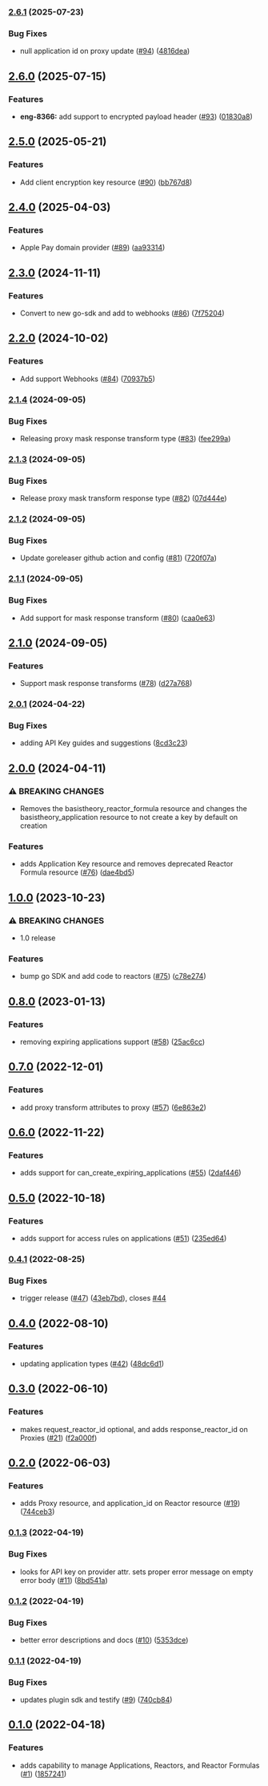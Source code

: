 ### [2.6.1](https://github.com/Basis-Theory/terraform-provider-basistheory/compare/v2.6.0...v2.6.1) (2025-07-23)


### Bug Fixes

* null application id on proxy update ([#94](https://github.com/Basis-Theory/terraform-provider-basistheory/issues/94)) ([4816dea](https://github.com/Basis-Theory/terraform-provider-basistheory/commit/4816dea54407d32914a505e5695a1c126f4329f1))


## [2.6.0](https://github.com/Basis-Theory/terraform-provider-basistheory/compare/v2.5.0...v2.6.0) (2025-07-15)


### Features

* **eng-8366:** add support to encrypted payload header ([#93](https://github.com/Basis-Theory/terraform-provider-basistheory/issues/93)) ([01830a8](https://github.com/Basis-Theory/terraform-provider-basistheory/commit/01830a8a1800c90da9641a01fea0c189379d0301))


## [2.5.0](https://github.com/Basis-Theory/terraform-provider-basistheory/compare/v2.4.0...v2.5.0) (2025-05-21)


### Features

* Add client encryption key resource ([#90](https://github.com/Basis-Theory/terraform-provider-basistheory/issues/90)) ([bb767d8](https://github.com/Basis-Theory/terraform-provider-basistheory/commit/bb767d8f1ba96dc79dbe5a1c8cf097b57f8546a2))


## [2.4.0](https://github.com/Basis-Theory/terraform-provider-basistheory/compare/v2.3.0...v2.4.0) (2025-04-03)


### Features

* Apple Pay domain provider ([#89](https://github.com/Basis-Theory/terraform-provider-basistheory/issues/89)) ([aa93314](https://github.com/Basis-Theory/terraform-provider-basistheory/commit/aa93314a63d4688c4b0578526f7629c0e32cfdcf))


## [2.3.0](https://github.com/Basis-Theory/terraform-provider-basistheory/compare/v2.2.0...v2.3.0) (2024-11-11)


### Features

* Convert to new go-sdk and add  to webhooks ([#86](https://github.com/Basis-Theory/terraform-provider-basistheory/issues/86)) ([7f75204](https://github.com/Basis-Theory/terraform-provider-basistheory/commit/7f75204f3c87984a91010b3fa4c4f8c7bbcb177d))


## [2.2.0](https://github.com/Basis-Theory/terraform-provider-basistheory/compare/v2.1.4...v2.2.0) (2024-10-02)


### Features

* Add support Webhooks ([#84](https://github.com/Basis-Theory/terraform-provider-basistheory/issues/84)) ([70937b5](https://github.com/Basis-Theory/terraform-provider-basistheory/commit/70937b57eb02f4f0e0ca609412f560bee6389e7e))


### [2.1.4](https://github.com/Basis-Theory/terraform-provider-basistheory/compare/v2.1.3...v2.1.4) (2024-09-05)


### Bug Fixes

* Releasing proxy mask response transform type ([#83](https://github.com/Basis-Theory/terraform-provider-basistheory/issues/83)) ([fee299a](https://github.com/Basis-Theory/terraform-provider-basistheory/commit/fee299afc67d8d8e48ec0a81864e19e07045c902))


### [2.1.3](https://github.com/Basis-Theory/terraform-provider-basistheory/compare/v2.1.2...v2.1.3) (2024-09-05)


### Bug Fixes

* Release proxy mask transform response type ([#82](https://github.com/Basis-Theory/terraform-provider-basistheory/issues/82)) ([07d444e](https://github.com/Basis-Theory/terraform-provider-basistheory/commit/07d444e13477538ffe183304e6598eaaead8db0c))


### [2.1.2](https://github.com/Basis-Theory/terraform-provider-basistheory/compare/v2.1.1...v2.1.2) (2024-09-05)


### Bug Fixes

* Update goreleaser github action and config ([#81](https://github.com/Basis-Theory/terraform-provider-basistheory/issues/81)) ([720f07a](https://github.com/Basis-Theory/terraform-provider-basistheory/commit/720f07a285272f6b9bd94abbaa75d3d519ccbfe3))


### [2.1.1](https://github.com/Basis-Theory/terraform-provider-basistheory/compare/v2.1.0...v2.1.1) (2024-09-05)


### Bug Fixes

* Add support for mask response transform ([#80](https://github.com/Basis-Theory/terraform-provider-basistheory/issues/80)) ([caa0e63](https://github.com/Basis-Theory/terraform-provider-basistheory/commit/caa0e636ee688c09693ec7ffed0d0c28a238a09c))


## [2.1.0](https://github.com/Basis-Theory/terraform-provider-basistheory/compare/v2.0.1...v2.1.0) (2024-09-05)


### Features

* Support mask response transforms ([#78](https://github.com/Basis-Theory/terraform-provider-basistheory/issues/78)) ([d27a768](https://github.com/Basis-Theory/terraform-provider-basistheory/commit/d27a7689787395288359e6feec8af3542e50a5b9))


### [2.0.1](https://github.com/Basis-Theory/terraform-provider-basistheory/compare/v2.0.0...v2.0.1) (2024-04-22)


### Bug Fixes

* adding API Key guides and suggestions ([8cd3c23](https://github.com/Basis-Theory/terraform-provider-basistheory/commit/8cd3c23151740b488fe2624064ba6ef9316424a1))


## [2.0.0](https://github.com/Basis-Theory/terraform-provider-basistheory/compare/v1.0.0...v2.0.0) (2024-04-11)


### ⚠ BREAKING CHANGES

* Removes the basistheory_reactor_formula resource and changes the basistheory_application resource to not create a key by default on creation

### Features

* adds Application Key resource and removes deprecated Reactor Formula resource ([#76](https://github.com/Basis-Theory/terraform-provider-basistheory/issues/76)) ([dae4bd5](https://github.com/Basis-Theory/terraform-provider-basistheory/commit/dae4bd51e0c5b8d6d22d1c5294b2251db138ae62))


## [1.0.0](https://github.com/Basis-Theory/terraform-provider-basistheory/compare/v0.8.0...v1.0.0) (2023-10-23)


### ⚠ BREAKING CHANGES

* 1.0 release

### Features

* bump go SDK and add code to reactors ([#75](https://github.com/Basis-Theory/terraform-provider-basistheory/issues/75)) ([c78e274](https://github.com/Basis-Theory/terraform-provider-basistheory/commit/c78e27464fab5aa25a1ea150509f99e155276893))


## [0.8.0](https://github.com/Basis-Theory/terraform-provider-basistheory/compare/v0.7.0...v0.8.0) (2023-01-13)


### Features

* removing expiring applications support ([#58](https://github.com/Basis-Theory/terraform-provider-basistheory/issues/58)) ([25ac6cc](https://github.com/Basis-Theory/terraform-provider-basistheory/commit/25ac6cc8fbbbcf776aed78f111afa51f51b66a32))


## [0.7.0](https://github.com/Basis-Theory/terraform-provider-basistheory/compare/v0.6.0...v0.7.0) (2022-12-01)


### Features

* add proxy transform attributes to proxy ([#57](https://github.com/Basis-Theory/terraform-provider-basistheory/issues/57)) ([6e863e2](https://github.com/Basis-Theory/terraform-provider-basistheory/commit/6e863e29fef29c2e358ee2a4d99628615ae25933))


## [0.6.0](https://github.com/Basis-Theory/terraform-provider-basistheory/compare/v0.5.0...v0.6.0) (2022-11-22)


### Features

* adds support for can_create_expiring_applications ([#55](https://github.com/Basis-Theory/terraform-provider-basistheory/issues/55)) ([2daf446](https://github.com/Basis-Theory/terraform-provider-basistheory/commit/2daf446fc6b06e1a8ce3ac50745d74f686a48c10))


## [0.5.0](https://github.com/Basis-Theory/terraform-provider-basistheory/compare/v0.4.1...v0.5.0) (2022-10-18)


### Features

* adds support for access rules on applications ([#51](https://github.com/Basis-Theory/terraform-provider-basistheory/issues/51)) ([235ed64](https://github.com/Basis-Theory/terraform-provider-basistheory/commit/235ed642ad041976297d28bd1dd31dd44f8f5e8b))


### [0.4.1](https://github.com/Basis-Theory/terraform-provider-basistheory/compare/v0.4.0...v0.4.1) (2022-08-25)


### Bug Fixes

* trigger release ([#47](https://github.com/Basis-Theory/terraform-provider-basistheory/issues/47)) ([43eb7bd](https://github.com/Basis-Theory/terraform-provider-basistheory/commit/43eb7bd4ca921d89339c452cd161f04c8f458b92)), closes [#44](https://github.com/Basis-Theory/terraform-provider-basistheory/issues/44)


## [0.4.0](https://github.com/Basis-Theory/terraform-provider-basistheory/compare/v0.3.0...v0.4.0) (2022-08-10)


### Features

* updating application types ([#42](https://github.com/Basis-Theory/terraform-provider-basistheory/issues/42)) ([48dc6d1](https://github.com/Basis-Theory/terraform-provider-basistheory/commit/48dc6d1755517e44ae809357d3f3ac741f7922be))


## [0.3.0](https://github.com/Basis-Theory/terraform-provider-basistheory/compare/v0.2.0...v0.3.0) (2022-06-10)


### Features

* makes request_reactor_id optional, and adds response_reactor_id on Proxies ([#21](https://github.com/Basis-Theory/terraform-provider-basistheory/issues/21)) ([f2a000f](https://github.com/Basis-Theory/terraform-provider-basistheory/commit/f2a000fce0c26868d21ddd0f9469ad0459690e66))


## [0.2.0](https://github.com/Basis-Theory/terraform-provider-basistheory/compare/v0.1.3...v0.2.0) (2022-06-03)


### Features

* adds Proxy resource, and application_id on Reactor resource ([#19](https://github.com/Basis-Theory/terraform-provider-basistheory/issues/19)) ([744ceb3](https://github.com/Basis-Theory/terraform-provider-basistheory/commit/744ceb38472e83d54b6cdfc3acb6e5e0753e736f))


### [0.1.3](https://github.com/Basis-Theory/terraform-provider-basistheory/compare/v0.1.2...v0.1.3) (2022-04-19)


### Bug Fixes

* looks for API key on provider attr. sets proper error message on empty error body ([#11](https://github.com/Basis-Theory/terraform-provider-basistheory/issues/11)) ([8bd541a](https://github.com/Basis-Theory/terraform-provider-basistheory/commit/8bd541a0e848858272ca33d919cec004f3d00c46))


### [0.1.2](https://github.com/Basis-Theory/terraform-provider-basistheory/compare/v0.1.1...v0.1.2) (2022-04-19)


### Bug Fixes

* better error descriptions and docs ([#10](https://github.com/Basis-Theory/terraform-provider-basistheory/issues/10)) ([5353dce](https://github.com/Basis-Theory/terraform-provider-basistheory/commit/5353dce22bbde7f2a44279a5a620fe2893fa5f2d))


### [0.1.1](https://github.com/Basis-Theory/terraform-provider-basistheory/compare/v0.1.0...v0.1.1) (2022-04-19)


### Bug Fixes

* updates plugin sdk and testify ([#9](https://github.com/Basis-Theory/terraform-provider-basistheory/issues/9)) ([740cb84](https://github.com/Basis-Theory/terraform-provider-basistheory/commit/740cb842d1feac7f82f1de0a7982bc4e785cac2e))


## [0.1.0](https://github.com/Basis-Theory/terraform-provider-basistheory/compare/v0.0.0...v0.1.0) (2022-04-18)


### Features

* adds capability to manage Applications, Reactors, and Reactor Formulas ([#1](https://github.com/Basis-Theory/terraform-provider-basistheory/issues/1)) ([1857241](https://github.com/Basis-Theory/terraform-provider-basistheory/commit/185724144339aba106ed206ec2ebe0df61953137))


